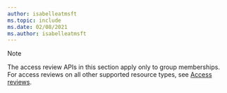 ```yaml
---
author: isabelleatmsft
ms.topic: include
ms.date: 02/08/2021
ms.author: isabelleatmsft
---
```


<!-- markdownlint-disable MD041-->

>[!NOTE]
>The access review APIs in this section apply only to group memberships. For access reviews on all other supported resource types, see [Access reviews](accessreviews-root.md).
